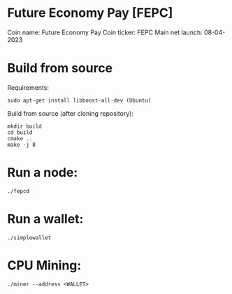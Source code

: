 # Future Economy Pay [FEPC]

Coin name: Future Economy Pay
Coin ticker: FEPC
Main net launch: 08-04-2023

# Build from source

Requirements:
```
sudo apt-get install libboost-all-dev (Ubuntu)
```

Build from source (after cloning repository):
```
mkdir build
cd build
cmake ..
make -j 8
```

# Run a node:

```
./fepcd
```

# Run a wallet:

```
./simplewallet
```

# CPU Mining:

```
./miner --address <WALLET>
```



